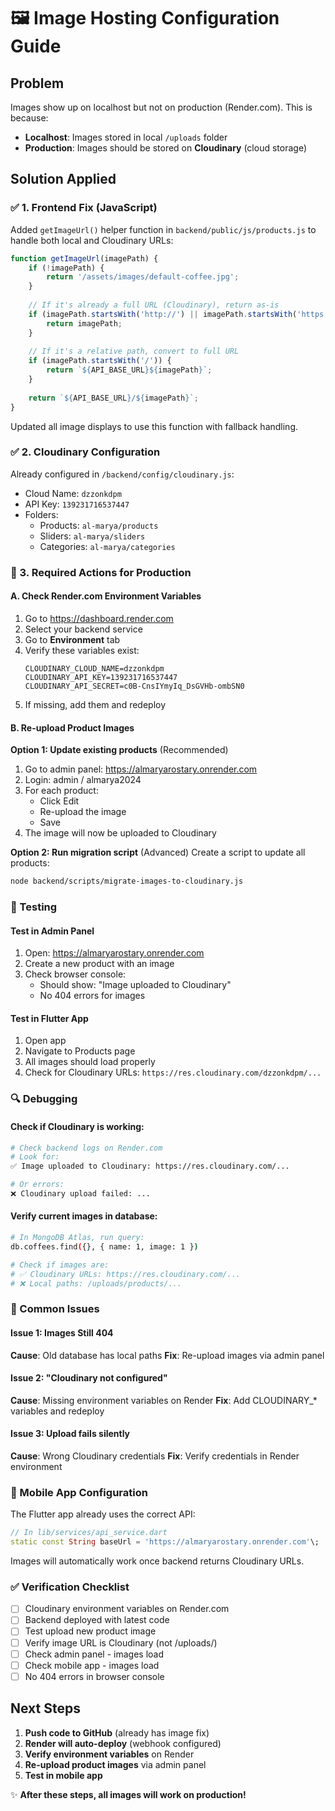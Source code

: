 # 🖼️ Image Hosting Configuration Guide

## Problem
Images show up on localhost but not on production (Render.com). This is because:
- **Localhost**: Images stored in local `/uploads` folder
- **Production**: Images should be stored on **Cloudinary** (cloud storage)

## Solution Applied

### ✅ 1. Frontend Fix (JavaScript)
Added `getImageUrl()` helper function in `backend/public/js/products.js` to handle both local and Cloudinary URLs:

```javascript
function getImageUrl(imagePath) {
    if (!imagePath) {
        return '/assets/images/default-coffee.jpg';
    }
    
    // If it's already a full URL (Cloudinary), return as-is
    if (imagePath.startsWith('http://') || imagePath.startsWith('https://')) {
        return imagePath;
    }
    
    // If it's a relative path, convert to full URL
    if (imagePath.startsWith('/')) {
        return `${API_BASE_URL}${imagePath}`;
    }
    
    return `${API_BASE_URL}/${imagePath}`;
}
```

Updated all image displays to use this function with fallback handling.

### ✅ 2. Cloudinary Configuration
Already configured in `/backend/config/cloudinary.js`:
- Cloud Name: `dzzonkdpm`
- API Key: `139231716537447`
- Folders:
  - Products: `al-marya/products`
  - Sliders: `al-marya/sliders`
  - Categories: `al-marya/categories`

### 📝 3. Required Actions for Production

#### A. Check Render.com Environment Variables
1. Go to https://dashboard.render.com
2. Select your backend service
3. Go to **Environment** tab
4. Verify these variables exist:
   ```
   CLOUDINARY_CLOUD_NAME=dzzonkdpm
   CLOUDINARY_API_KEY=139231716537447
   CLOUDINARY_API_SECRET=c0B-CnsIYmyIq_DsGVHb-ombSN0
   ```
5. If missing, add them and redeploy

#### B. Re-upload Product Images
**Option 1: Update existing products** (Recommended)
1. Go to admin panel: https://almaryarostary.onrender.com
2. Login: admin / almarya2024
3. For each product:
   - Click Edit
   - Re-upload the image
   - Save
4. The image will now be uploaded to Cloudinary

**Option 2: Run migration script** (Advanced)
Create a script to update all products:
```bash
node backend/scripts/migrate-images-to-cloudinary.js
```

### 🧪 Testing

#### Test in Admin Panel
1. Open: https://almaryarostary.onrender.com
2. Create a new product with an image
3. Check browser console:
   - Should show: "Image uploaded to Cloudinary"
   - No 404 errors for images

#### Test in Flutter App
1. Open app
2. Navigate to Products page
3. All images should load properly
4. Check for Cloudinary URLs: `https://res.cloudinary.com/dzzonkdpm/...`

### 🔍 Debugging

#### Check if Cloudinary is working:
```bash
# Check backend logs on Render.com
# Look for:
✅ Image uploaded to Cloudinary: https://res.cloudinary.com/...

# Or errors:
❌ Cloudinary upload failed: ...
```

#### Verify current images in database:
```bash
# In MongoDB Atlas, run query:
db.coffees.find({}, { name: 1, image: 1 })

# Check if images are:
# ✅ Cloudinary URLs: https://res.cloudinary.com/...
# ❌ Local paths: /uploads/products/...
```

### 🚨 Common Issues

#### Issue 1: Images Still 404
**Cause**: Old database has local paths
**Fix**: Re-upload images via admin panel

#### Issue 2: "Cloudinary not configured"
**Cause**: Missing environment variables on Render
**Fix**: Add CLOUDINARY_* variables and redeploy

#### Issue 3: Upload fails silently
**Cause**: Wrong Cloudinary credentials
**Fix**: Verify credentials in Render environment

### 📱 Mobile App Configuration

The Flutter app already uses the correct API:
```dart
// In lib/services/api_service.dart
static const String baseUrl = 'https://almaryarostary.onrender.com'\;
```

Images will automatically work once backend returns Cloudinary URLs.

### ✅ Verification Checklist
- [ ] Cloudinary environment variables on Render.com
- [ ] Backend deployed with latest code
- [ ] Test upload new product image
- [ ] Verify image URL is Cloudinary (not /uploads/)
- [ ] Check admin panel - images load
- [ ] Check mobile app - images load
- [ ] No 404 errors in browser console

## Next Steps
1. **Push code to GitHub** (already has image fix)
2. **Render will auto-deploy** (webhook configured)
3. **Verify environment variables** on Render
4. **Re-upload product images** via admin panel
5. **Test in mobile app**

✨ **After these steps, all images will work on production!**
